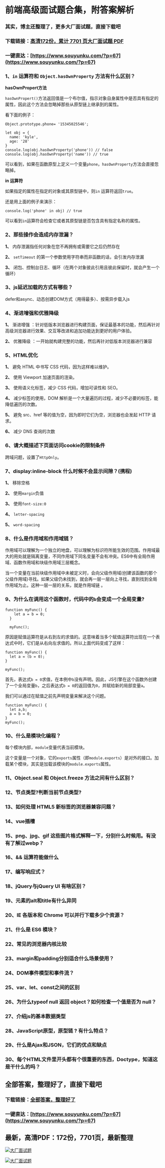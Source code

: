 # 前端高级面试题合集，附答案解析

### 其实，博主还整理了，更多大厂面试题，直接下载吧

### 下载链接：[高清172份，累计 7701 页大厂面试题  PDF](https://www.souyunku.com/?p=67)

### 一键直达：[https://www.souyunku.com/?p=67](https://www.souyunku.com/?p=67)



### 1、`in` 运算符和 `Object.hasOwnProperty` 方法有什么区别？

**hasOwnPropert方法**

`hasOwnPropert()`方法返回值是一个布尔值，指示对象自身属性中是否具有指定的属性，因此这个方法会忽略掉那些从原型链上继承到的属性。

看下面的例子：

```
Object.prototype.phone= '15345025546';

let obj = {
  name: 'kyle',
  age: '28'
}
console.log(obj.hasOwnProperty('phone')) // false
console.log(obj.hasOwnProperty('name')) // true
```

可以看到，如果在函数原型上定义一个变量`phone`，`hasOwnProperty`方法会直接忽略掉。

**in 运算符**

如果指定的属性在指定的对象或其原型链中，则`in` 运算符返回`true`。

还是用上面的例子来演示：

`console.log('phone' in obj) // true`

可以看到`in`运算符会检查它或者其原型链是否包含具有指定名称的属性。


### 2、那些操作会造成内存泄漏？

**1、** 内存泄漏指任何对象在您不再拥有或需要它之后仍然存在

**2、** `setTimeout` 的第一个参数使用字符串而非函数的话，会引发内存泄漏

**3、** 闭包、控制台日志、循环（在两个对象彼此引用且彼此保留时，就会产生一个循环）


### 3、js延迟加载的方式有哪些？

defer和async、动态创建DOM方式（用得最多）、按需异步载入js


### 4、渐进增强和优雅降级

**1、** 渐进增强 ：针对低版本浏览器进行构建页面，保证最基本的功能，然后再针对高级浏览器进行效果、交互等改进和追加功能达到更好的用户体验。

**2、** 优雅降级 ：一开始就构建完整的功能，然后再针对低版本浏览器进行兼容


### 5、HTML优化

**1、** 避免 HTML 中书写 CSS 代码，因为这样难以维护。

**2、** 使用 Viewport 加速页面的渲染。

**3、** 使用语义化标签，减少 CSS 代码，增加可读性和 SEO。

**4、** 减少标签的使用，DOM 解析是一个大量遍历的过程，减少不必要的标签，能降低遍历的次数。

**5、** 避免 src、href 等的值为空，因为即时它们为空，浏览器也会发起 HTTP 请求。

**6、** 减少 DNS 查询的次数


### 6、请大概描述下页面访问cookie的限制条件

跨域问题，设置了`HttpOnly`。


### 7、display:inline-block 什么时候不会显示间隙？(携程)

**1、** 移除空格

**2、** 使用`margin`负值

**3、** 使用`font-size:0`

**4、** `letter-spacing`

**5、** `word-spacing`


### 8、什么是作用域和作用域链？

作用域可以理解为一个独立的地盘，可以理解为标识符所能生效的范围。作用域最大的用处就是隔离变量，不同作用域下同名变量不会有冲突。ES6中有全局作用域、函数作用域和块级作用域三层概念。

当一个变量在当前块级作用域中未被定义时，会向父级作用域(创建该函数的那个父级作用域)寻找。如果父级仍未找到，就会再一层一层向上寻找，直到找到全局作用域为止。这种一层一层的关系，就是作用域链 。


### 9、为什么在调用这个函数时，代码中的`b`会变成一个全局变量?

```
function myFunc() {
    let a = b = 0;
  }

  myFunc();
```

原因是赋值运算符是从右到左的求值的。这意味着当多个赋值运算符出现在一个表达式中时，它们是从右向左求值的。所以上面代码变成了这样：

```
function myFunc() {
  let a = (b = 0);
}

myFunc();
```

首先，表达式`b = 0`求值，在本例中`b`没有声明。因此，JS引擎在这个函数外创建了一个全局变量`b`，之后表达式`b = 0`的返回值为`0`，并赋给新的局部变量`a`。

我们可以通过在赋值之前先声明变量来解决这个问题。

```
function myFunc() {
  let a,b;
  a = b = 0;
}
myFunc();
```


### 10、什么是模块化编程？

每个模块内部，`module`变量代表当前模块。

这个变量是一个对象，它的`exports`属性（即`module.exports`）是对外的接口。加载某个模块，其实是加载该模块的`module.exports`属性。


### 11、Object.seal 和 Object.freeze 方法之间有什么区别？
### 12、节点类型?判断当前节点类型?
### 13、如何处理 HTML5 新标签的浏览器兼容问题？
### 14、vue插槽
### 15、png、jpg、gif 这些图片格式解释一下，分别什么时候用。有没有了解过webp？
### 16、&& 运算符能做什么
### 17、编写响应式？
### 18、jQuery与jQuery UI 有啥区别？
### 19、元素的alt和title有什么异同
### 20、IE 各版本和 Chrome 可以并行下载多少个资源？
### 21、什么是 ES6 模块？
### 22、常见的浏览器内核比较
### 23、margin和padding分别适合什么场景使用？
### 24、DOM事件模型和事件流？
### 25、var、let、const之间的区别
### 26、为什么typeof null 返回 object？如何检查一个值是否为 null？
### 27、介绍js的基本数据类型
### 28、JavaScript原型，原型链 ? 有什么特点？
### 29、什么是Ajax和JSON，它们的优点和缺点
### 30、每个HTML文件里开头都有个很重要的东西，Doctype，知道这是干什么的吗？




## 全部答案，整理好了，直接下载吧

### 下载链接：[全部答案，整理好了](https://www.souyunku.com/?p=67)

### 一键直达：[https://www.souyunku.com/?p=67](https://www.souyunku.com/?p=67)


## 最新，高清PDF：172份，7701页，最新整理

[![大厂面试题](https://www.souyunku.com/wp-content/uploads/weixin/mst.png "架构师专栏")](https://www.souyunku.com/wp-content/uploads/weixin/githup-weixin.png "架构师专栏")

[![大厂面试题](https://www.souyunku.com/wp-content/uploads/weixin/githup-weixin.png "架构师专栏")](https://www.souyunku.com/wp-content/uploads/weixin/githup-weixin.png "架构师专栏")
